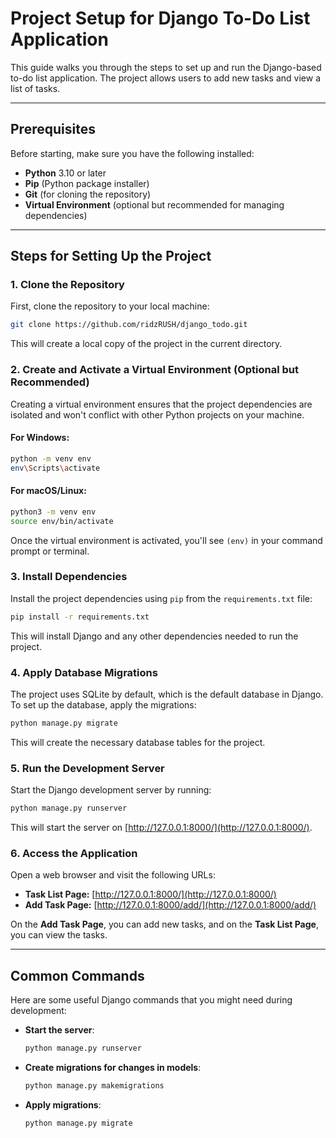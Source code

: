 # **Project Setup for Django To-Do List Application**

This guide walks you through the steps to set up and run the Django-based to-do list application. The project allows users to add new tasks and view a list of tasks.

---

## **Prerequisites**

Before starting, make sure you have the following installed:

- **Python** 3.10 or later
- **Pip** (Python package installer)
- **Git** (for cloning the repository)
- **Virtual Environment** (optional but recommended for managing dependencies)

---

## **Steps for Setting Up the Project**

### 1. **Clone the Repository**

First, clone the repository to your local machine:

```bash
git clone https://github.com/ridzRUSH/django_todo.git
```

This will create a local copy of the project in the current directory.

### 2. **Create and Activate a Virtual Environment (Optional but Recommended)**

Creating a virtual environment ensures that the project dependencies are isolated and won't conflict with other Python projects on your machine.

#### For **Windows**:

```bash
python -m venv env
env\Scripts\activate
```

#### For **macOS/Linux**:

```bash
python3 -m venv env
source env/bin/activate
```

Once the virtual environment is activated, you'll see `(env)` in your command prompt or terminal.

### 3. **Install Dependencies**

Install the project dependencies using `pip` from the `requirements.txt` file:

```bash
pip install -r requirements.txt
```

This will install Django and any other dependencies needed to run the project.

### 4. **Apply Database Migrations**

The project uses SQLite by default, which is the default database in Django. To set up the database, apply the migrations:

```bash
python manage.py migrate
```

This will create the necessary database tables for the project.

### 5. **Run the Development Server**

Start the Django development server by running:

```bash
python manage.py runserver
```

This will start the server on [http://127.0.0.1:8000/](http://127.0.0.1:8000/).

### 6. **Access the Application**

Open a web browser and visit the following URLs:

- **Task List Page:** [http://127.0.0.1:8000/](http://127.0.0.1:8000/)
- **Add Task Page:** [http://127.0.0.1:8000/add/](http://127.0.0.1:8000/add/)

On the **Add Task Page**, you can add new tasks, and on the **Task List Page**, you can view the tasks.

---


## **Common Commands**

Here are some useful Django commands that you might need during development:

- **Start the server**:  
  ```bash
  python manage.py runserver
  ```

- **Create migrations for changes in models**:  
  ```bash
  python manage.py makemigrations
  ```

- **Apply migrations**:  
  ```bash
  python manage.py migrate
  ```

